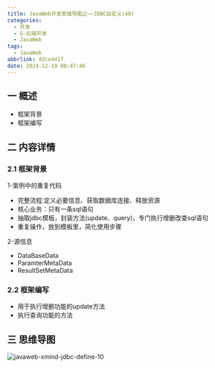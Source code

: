 ```yaml
---
title: JavaWeb开发思维导图之——JDBC自定义(40)
categories:
  - 开发
  - G-后端开发
  - JavaWeb
tags:
  - JavaWeb
abbrlink: 43ce441f
date: 2024-12-19 08:47:46
---
```

## 一 概述

* 框架背景
* 框架编写

<!--more-->

## 二 内容详情

### 2.1 框架背景

1-案例中的重复代码

* 完整流程:定义必要信息、获取数据库连接、释放资源
* 核心业务：只有一条sql语句
* 抽取jdbc模板，封装方法(update、query)，专门执行增删改查sql语句
* 重复操作，放到模板里，简化使用步骤

2-源信息

* DataBaseData
* ParamterMetaData
* ResultSetMetaData

### 2.2 框架编写

* 用于执行增删功能的update方法
* 执行查询功能的方法

## 三 思维导图

![javaweb-xmind-jdbc-define-10][1]



[1]:https://cdn.jsdelivr.net/gh/PGzxc/CDN/blog-java/javaweb-xmind-jdbc-define-10.png